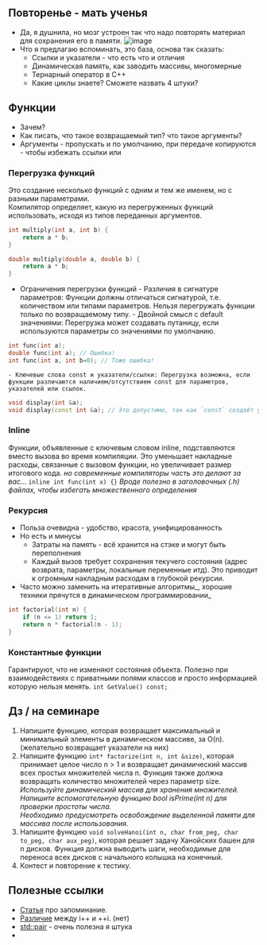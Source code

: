 ## Повторенье - мать ученья
  - Да, я душнила, но мозг устроен так что надо повторять материал для сохранения его в памяти.
![image](https://github.com/user-attachments/assets/8f40828d-d225-428e-947e-4abcbbdbf9e9)
  - Что я предлагаю вспоминать, это база, основа так сказать:
    - Ссылки и указатели - что есть что и отличия
    - Динамическая память, как заводить массивы, многомерные
    - Тернарный оператор в С++
    - Какие циклы знаете? Сможете назвать 4 штуки?
      
## Функции
  - Зачем?
  - Как писать, что такое возвращаемый тип? что такое аргументы? 
  - Аргументы - пропускать и по умолчанию, при передаче копируются - чтобы избежать ссылки или 
### Перегрузка функций
Это создание несколько функций с одним и тем же именем, но с разными параметрами.  
Компилятор определяет, какую из перегруженных функций использовать, исходя из типов переданных аргументов.
```c++
int multiply(int a, int b) {
    return a * b;
}

double multiply(double a, double b) {
    return a * b;
}
```
  -  Ограничения перегрузки функций
    - Различия в сигнатуре параметров: Функции должны отличаться сигнатурой, т.е. количеством или типами параметров. Нельзя перегружать функции только по возвращаемому типу.
    - Двойной смысл с default значениями: Перегрузка может создавать путаницу, если используются параметры со значениями по умолчанию.
```cpp
int func(int a);
double func(int a); // Ошибка!
int func(int a, int b=0); // Тоже ошибка!
```
    - Ключевые слова const и указатели/ссылки: Перегрузка возможна, если функции различаются наличием/отсутствием const для параметров, указателей или ссылок.
```cpp
void display(int &a);
void display(const int &a); // Это допустимо, так как `const` создаёт уникальную сигнатуру
```
    

### Inline 
Функции, объявленные с ключевым словом inline, подставляются вместо вызова во время компиляции. Это уменьшает накладные расходы, связанные с вызовом функции, но увеличивает размер итогового кода.
_но современные компиляторы часть это делают за вас..._
```inline int func(int x) {}```
_Вроде полезно в заголовочных (.h) файлах, чтобы избегать множественного определения_

### Рекурсия
  - Польза очевидна - удобство, красота, унифицированность
  - Но есть и минусы
    - Затраты на память - всё хранится на стэке и могут быть переполнения
    - Каждый вызов требует сохранения текучего состояния (адрес возврата, параметры, локальные переменные итд). Это приводит к огромным накладным расходам в глубокой рекурсии.
  - Часто можно заменить на итеративные алгоритмы_, хорошие техники прячутся в динамическом программировании_
```c++
int factorial(int n) {
    if (n <= 1) return 1;
    return n * factorial(n - 1);
}
```

### Константные функции
Гарантируют, что не изменяют состояния объекта. Полезно при взаимодействиях с приватными полями классов и просто информацией которую нельзя менять.
```int GetValue() const;```

## Дз / на семинаре
1. Напишите функцию, которая возвращает максимальный и минимальный элементы в динамическом массиве, за O(n). (желательно возвращает указатели на них)
2. Напишите функцию `int* factorize(int n, int &size)`, которая принимает целое число n > 1 и возвращает динамический массив всех простых множителей числа n. Функция также должна возвращать количество множителей через параметр size.
_Используйте динамический массив для хранения множителей.  
Напишите вспомогательную функцию bool isPrime(int n) для проверки простоты числа.  
Необходимо предусмотреть освобождение выделенной памяти для массива после использования._
3. Напишите функцию `void solveHanoi(int n, char from_peg, char to_peg, char aux_peg)`, которая решает задачу Ханойских башен для n дисков. Функция должна выводить шаги, необходимые для переноса всех дисков с начального колышка на конечный.
4. Контест и повторение к тестику.
## Полезные ссылки
  - [Статья](https://habr.com/ru/companies/first/articles/718856/) про запоминание.
  - [Различие](https://stackoverflow.com/questions/24886/is-there-a-performance-difference-between-i-and-i-in-c) между i++ и ++i. (нет)
  - [std::pair](https://en.cppreference.com/w/cpp/utility/pair) - очень полезна я штука
  - 
